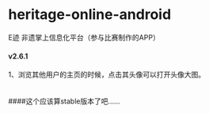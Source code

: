 # heritage-online-android
E迹 非遗掌上信息化平台（参与比赛制作的APP）

#### v2.6.1 <br>
1、浏览其他用户的主页的时候，点击其头像可以打开头像大图。 <br>
<br>
<br>
####这个应该算stable版本了吧……